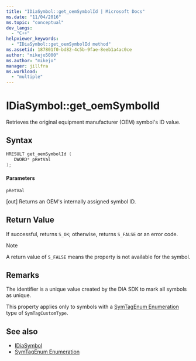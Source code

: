 ```yaml
---
title: "IDiaSymbol::get_oemSymbolId | Microsoft Docs"
ms.date: "11/04/2016"
ms.topic: "conceptual"
dev_langs:
  - "C++"
helpviewer_keywords:
  - "IDiaSymbol::get_oemSymbolId method"
ms.assetid: 187801f0-bd82-4c5b-9fae-8eeb1a4ac0ce
author: "mikejo5000"
ms.author: "mikejo"
manager: jillfra
ms.workload:
  - "multiple"
---
```

# IDiaSymbol::get_oemSymbolId
Retrieves the original equipment manufacturer (OEM) symbol's ID value.

## Syntax

```C++
HRESULT get_oemSymbolId ( 
   DWORD* pRetVal
);
```

#### Parameters
 `pRetVal`

[out] Returns an OEM's internally assigned symbol ID.

## Return Value
 If successful, returns `S_OK`; otherwise, returns `S_FALSE` or an error code.

> [!NOTE]
> A return value of `S_FALSE` means the property is not available for the symbol.

## Remarks
 The identifier is a unique value created by the DIA SDK to mark all symbols as unique.

 This property applies only to symbols with a [SymTagEnum Enumeration](../../debugger/debug-interface-access/symtagenum.md) type of `SymTagCustomType`.

## See also
- [IDiaSymbol](../../debugger/debug-interface-access/idiasymbol.md)
- [SymTagEnum Enumeration](../../debugger/debug-interface-access/symtagenum.md)